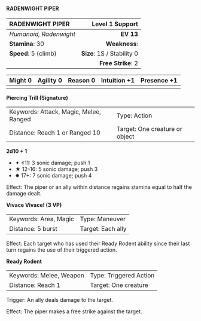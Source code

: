 #### RADENWIGHT PIPER

| RADENWIGHT PIPER       |        **Level 1 Support** |
| :--------------------- | -------------------------: |
| *Humanoid, Radenwight* |                  **EV 13** |
| **Stamina**: 30        |              **Weakness**: |
| **Speed**: 5 (climb)   | **Size**: 1S / Stability 0 |
|                        |         **Free Strike**: 2 |

| **Might** 0 | **Agility** 0 | **Reason** 0 | **Intuition** +1 | **Presence** +1 |
| ----------- | ------------- | ------------ | ---------------- | --------------- |
|             |               |              |                  |                 |

**Piercing Trill (Signature)**

|                                        |                                |
| :------------------------------------- | :----------------------------- |
| Keywords: Attack, Magic, Melee, Ranged | Type: Action                   |
| Distance: Reach 1 or Ranged 10         | Target: One creature or object |

**2d10 + 1**

- ✦ ≤11: 3 sonic damage; push 1
- ★ 12–16: 5 sonic damage; push 3
- ✸ 17+: 7 sonic damage; push 4

Effect: The piper or an ally within distance regains stamina equal to half the damage dealt.

**Vivace Vivace! (3 VP)**

|                       |                   |
| :-------------------- | :---------------- |
| Keywords: Area, Magic | Type: Maneuver    |
| Distance: 5 burst     | Target: Each ally |

Effect: Each target who has used their Ready Rodent ability since their last turn regains the use of their triggered action.

**Ready Rodent**

|                         |                        |
| :---------------------- | :--------------------- |
| Keywords: Melee, Weapon | Type: Triggered Action |
| Distance: Reach 1       | Target: One creature   |

Trigger: An ally deals damage to the target.

Effect: The piper makes a free strike against the target.
